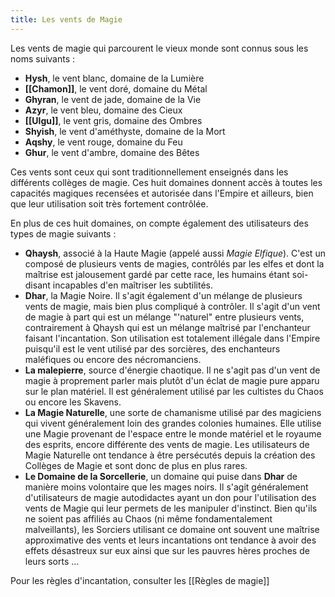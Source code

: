 ```yaml
---
title: Les vents de Magie
---
```

Les vents de magie qui parcourent le vieux monde sont connus sous les noms suivants :

- **Hysh**, le vent blanc, domaine de la Lumière
- **[[Chamon]]**, le vent doré, domaine du Métal
- **Ghyran**, le vent de jade, domaine de la Vie
- **Azyr**, le vent bleu, domaine des Cieux
- **[[Ulgu]]**, le vent gris, domaine des Ombres
- **Shyish**, le vent d'améthyste, domaine de la Mort
- **Aqshy**, le vent rouge, domaine du Feu
- **Ghur**, le vent d'ambre, domaine des Bêtes

Ces vents sont ceux qui sont traditionnellement enseignés dans les différents collèges de magie. Ces huit domaines donnent accès à toutes les capacités magiques recensées et autorisée dans l'Empire et ailleurs, bien que leur utilisation soit très fortement contrôlée.

En plus de ces huit domaines, on compte également des utilisateurs des types de magie suivants :
- **Qhaysh**, associé à la Haute Magie (appelé aussi *Magie Elfique*). C'est un composé de plusieurs vents de magies, contrôlés par les elfes et dont la maîtrise est jalousement gardé par cette race, les humains étant soi-disant incapables d'en maîtriser les subtilités.
- **Dhar**, la Magie Noire. Il s'agit également d'un mélange de plusieurs vents de magie, mais bien plus compliqué à contrôler. Il s'agit d'un vent de magie à part qui est un mélange "'naturel" entre plusieurs vents, contrairement à Qhaysh qui est un mélange maîtrisé par l'enchanteur faisant l'incantation. Son utilisation est totalement illégale dans l'Empire puisqu'il est le vent utilisé par des sorcières, des enchanteurs maléfiques ou encore des nécromanciens.
- **La malepierre**, source d'énergie chaotique. Il ne s'agit pas d'un vent de magie à proprement parler mais plutôt d'un éclat de magie pure apparu sur le plan matériel. Il est généralement utilisé par les cultistes du Chaos ou encore les Skavens.
- **La Magie Naturelle**, une sorte de chamanisme utilisé par des magiciens qui vivent généralement loin des grandes colonies humaines. Elle utilise une Magie provenant de l'espace entre le monde matériel et le royaume des esprits, encore différente des vents de magie. Les utilisateurs de Magie Naturelle ont tendance à être persécutés depuis la création des Collèges de Magie et sont donc de plus en plus rares.
- **Le Domaine de la Sorcellerie**, un domaine qui puise dans **Dhar** de manière moins volontaire que les mages noirs. Il s'agit généralement d'utilisateurs de magie autodidactes ayant un don pour l'utilisation des vents de Magie qui leur permets de les manipuler d'instinct. Bien qu'ils ne soient pas affiliés au Chaos (ni même fondamentalement malveillants), les Sorciers utilisant ce domaine ont souvent une maîtrise approximative des vents et leurs incantations ont tendance à avoir des effets désastreux sur eux ainsi que sur les pauvres hères proches de leurs sorts ...

Pour les règles d'incantation, consulter les [[Règles de magie]]